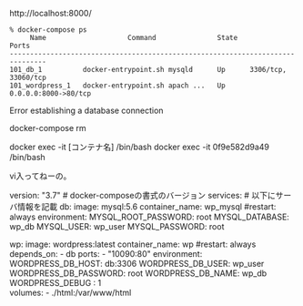 


http://localhost:8000/

```
% docker-compose ps   
     Name                    Command               State          Ports        
-------------------------------------------------------------------------------
101_db_1          docker-entrypoint.sh mysqld      Up      3306/tcp, 33060/tcp 
101_wordpress_1   docker-entrypoint.sh apach ...   Up      0.0.0.0:8000->80/tcp

```

Error establishing a database connection



docker-compose rm


docker exec -it [コンテナ名] /bin/bash
docker exec -it 0f9e582d9a49 /bin/bash

vi入ってねーの。


version: "3.7" # docker-composeの書式のバージョン
services: # 以下にサーバ情報を記載
  db: 
    image: mysql:5.6 
    container_name: wp_mysql
    #restart: always 
    environment: 
      MYSQL_ROOT_PASSWORD: root
      MYSQL_DATABASE: wp_db
      MYSQL_USER: wp_user
      MYSQL_PASSWORD: root

  wp: 
    image: wordpress:latest 
    container_name: wp
    #restart: always 
    depends_on: 
     - db
    ports:
     - "10090:80" 
    environment:
      WORDPRESS_DB_HOST: db:3306 
      WORDPRESS_DB_USER: wp_user 
      WORDPRESS_DB_PASSWORD: root 
      WORDPRESS_DB_NAME: wp_db 
      WORDPRESS_DEBUG : 1  
    volumes:
       - ./html:/var/www/html






